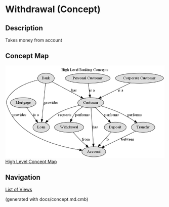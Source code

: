 # Withdrawal (Concept)
## Description
Takes money from account


## Concept Map
![High Level Banking Concepts](../../mybank/concepts/concept-view.png)
[High Level Concept Map](../../mybank/concepts/concept-view.md)


## Navigation
[List of Views](../../views.md)

(generated with docs/concept.md.cmb)
